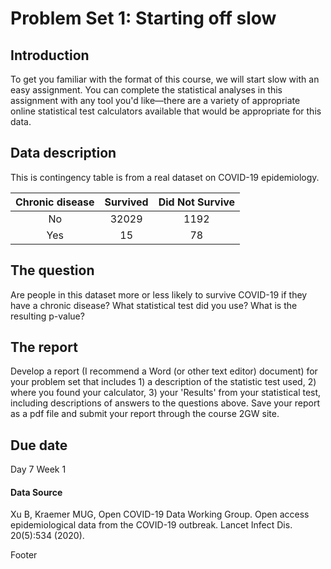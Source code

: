 # Problem Set 1: Starting off slow

## Introduction

To get you familiar with the format of this course, we will start slow with an easy assignment. You can complete the statistical analyses in this assignment with any tool you'd like—there are a variety of appropriate online statistical test calculators available that would be appropriate for this data.

## Data description

This is contingency table is from a real dataset on COVID-19 epidemiology.



| Chronic disease | Survived  |  Did Not Survive  |
|:-------------:| :--------------------:| :--------------:|
| No | 32029 | 1192 |
| Yes | 15 | 78 |

## The question

Are people in this dataset more or less likely to survive COVID-19 if they have a chronic disease? What statistical test did you use? What is the resulting p-value?

## The report

Develop a report (I recommend a Word (or other text editor) document) for your problem set that includes 1) a description of the statistic test used, 2) where you found your calculator, 3) your 'Results' from your statistical test, including descriptions of answers to the questions above.  Save your report as a pdf file and submit your report through the course 2GW site.

## Due date

Day 7 Week 1

#### Data Source

Xu B, Kraemer MUG, Open COVID-19 Data Working Group. Open access epidemiological data from the COVID-19 outbreak. Lancet Infect Dis. 20(5):534 (2020).

Footer
